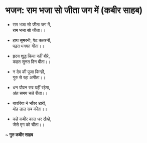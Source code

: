 # भजन: राम भजा सो जीता जग में (कबीर साहब)

- राम भजा सो जीता जग में,\
  राम भजा सो जीता।।

- हाथ सुमरनी, पेट कतरनी,\
  पढ़त भगवत गीता।।

- हृदय शुद्ध किया नहीं बौरे,\
  कहत सुनत दिन बीता।।

- न देव की पूजा किन्ही,\
  गुरु से रहा अमीता।।

- धन यौवन सब यहीं रहेगा,\
  अंत समय चले रीता।।

- बावरिया ने भाँवर डारी,\
  मोह डाल सब कीता।।

- कहें कबीर काल धर खैय्हें,\
  जैसे मृग को चीता।।

**~ गुरु कबीर साहब**
